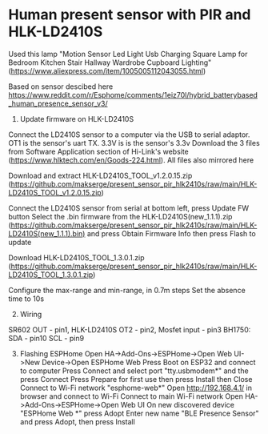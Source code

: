 # Human present sensor with PIR and HLK-LD2410S

Used this lamp "Motion Sensor Led Light Usb Charging Square Lamp for Bedroom Kitchen Stair Hallway Wardrobe Cupboard Lighting" (https://www.aliexpress.com/item/1005005112043055.html)

Based on sensor descibed here
https://www.reddit.com/r/Esphome/comments/1eiz70l/hybrid_batterybased_human_presence_sensor_v3/

1. Update firmware on HLK-LD2410S

Connect the LD2410S sensor to a computer via the USB to serial adaptor.
OT1 is the sensor's uart TX. 3.3V is is the sensor's 3.3v
Download the 3 files from Software Application section of Hi-Link's website (https://www.hlktech.com/en/Goods-224.html).
All files also mirrored here

Download and extract HLK-LD2410S_TOOL_v1.2.0.15.zip
(https://github.com/makserge/present_sensor_pir_hlk2410s/raw/main/HLK-LD2410S_TOOL_v1.2.0.15.zip)

Connect the LD2410S sensor from serial at bottom left, press Update FW button
Select the .bin firmware from the HLK-LD2410S(new_1.1.1).zip (https://github.com/makserge/present_sensor_pir_hlk2410s/raw/main/HLK-LD2410S(new_1.1.1).bin) and press Obtain Firmware Info then press Flash to update

Download HLK-LD2410S_TOOL_1.3.0.1.zip (https://github.com/makserge/present_sensor_pir_hlk2410s/raw/main/HLK-LD2410S_TOOL_1.3.0.1.zip)

Configure the max-range and min-range, in 0.7m steps
Set the absence time to 10s

2. Wiring
 
SR602 OUT - pin1, 
HLK-LD2410S OT2 - pin2, 
Mosfet input - pin3
BH1750:
SDA - pin10
SCL - pin9

3. Flashing ESPHome
   Open HA->Add-Ons->ESPHome->Open Web UI->New Device->Open ESPHome Web
   Press Boot on ESP32 and connect to computer
   Press Connect and select port "tty.usbmodem*" and the press Connect
   Press Prepare for first use then press Install then Close
   Connect to Wi-Fi network "esphome-web*"
   Open http://192.168.4.1/ in browser and connect to Wi-Fi
   Connect to main Wi-Fi network
   Open HA->Add-Ons->ESPHome->Open Web UI
   On new discovered device "ESPHome Web *" press Adopt
   Enter new name "BLE Presence Sensor" and press Adopt, then press Install
   
   
   
